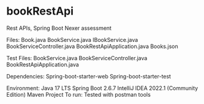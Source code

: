 # bookRestApi
Rest APIs, Spring Boot
Nexer assessment 

Files:
Book.java
BookService.java
IBookService.java
BookServiceController.java
BookRestApiApplication.java
Books.json

Test Files:
BookService.java
BookServiceController.java
BookRestApiApplication.java

Dependencies:
Spring-boot-starter-web
Spring-boot-starter-test

Environment:
Java 17 LTS
Spring Boot 2.6.7
IntelliJ IDEA 2022.1 (Community Edition)
Maven Project 
To run: 
Tested with postman tools 

